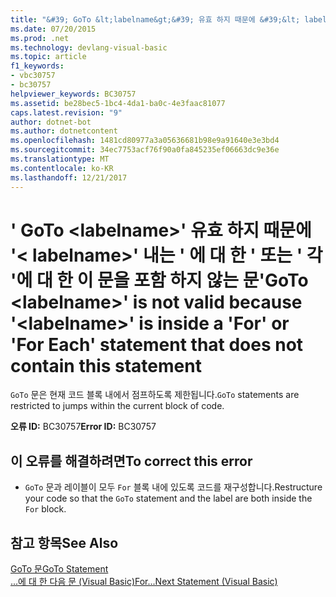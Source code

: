 ```yaml
---
title: "&#39; GoTo &lt;labelname&gt;&#39; 유효 하지 때문에 &#39;&lt; labelname&gt;&#39; 내는 &#39; 에 대 한 &#39; 또는 &#39; 각 &#39;에 대 한 이 문을 포함 하지 않는 문"
ms.date: 07/20/2015
ms.prod: .net
ms.technology: devlang-visual-basic
ms.topic: article
f1_keywords:
- vbc30757
- bc30757
helpviewer_keywords: BC30757
ms.assetid: be28bec5-1bc4-4da1-ba0c-4e3faac81077
caps.latest.revision: "9"
author: dotnet-bot
ms.author: dotnetcontent
ms.openlocfilehash: 1481cd80977a3a05636681b98e9a91640e3e3bd4
ms.sourcegitcommit: 34ec7753acf76f90a0fa845235ef06663dc9e36e
ms.translationtype: MT
ms.contentlocale: ko-KR
ms.lasthandoff: 12/21/2017
---
```

# <a name="39goto-ltlabelnamegt39-is-not-valid-because-39ltlabelnamegt39-is-inside-a-39for39-or-39for-each39-statement-that-does-not-contain-this-statement"></a><span data-ttu-id="d60e1-102">&#39; GoTo &lt;labelname&gt;&#39; 유효 하지 때문에 &#39;&lt; labelname&gt;&#39; 내는 &#39; 에 대 한 &#39; 또는 &#39; 각 &#39;에 대 한 이 문을 포함 하지 않는 문</span><span class="sxs-lookup"><span data-stu-id="d60e1-102">&#39;GoTo &lt;labelname&gt;&#39; is not valid because &#39;&lt;labelname&gt;&#39; is inside a &#39;For&#39; or &#39;For Each&#39; statement that does not contain this statement</span></span>
<span data-ttu-id="d60e1-103">`GoTo` 문은 현재 코드 블록 내에서 점프하도록 제한됩니다.</span><span class="sxs-lookup"><span data-stu-id="d60e1-103">`GoTo` statements are restricted to jumps within the current block of code.</span></span>  
  
 <span data-ttu-id="d60e1-104">**오류 ID:** BC30757</span><span class="sxs-lookup"><span data-stu-id="d60e1-104">**Error ID:** BC30757</span></span>  
  
## <a name="to-correct-this-error"></a><span data-ttu-id="d60e1-105">이 오류를 해결하려면</span><span class="sxs-lookup"><span data-stu-id="d60e1-105">To correct this error</span></span>  
  
-   <span data-ttu-id="d60e1-106">`GoTo` 문과 레이블이 모두 `For` 블록 내에 있도록 코드를 재구성합니다.</span><span class="sxs-lookup"><span data-stu-id="d60e1-106">Restructure your code so that the `GoTo` statement and the label are both inside the `For` block.</span></span>  
  
## <a name="see-also"></a><span data-ttu-id="d60e1-107">참고 항목</span><span class="sxs-lookup"><span data-stu-id="d60e1-107">See Also</span></span>  
 [<span data-ttu-id="d60e1-108">GoTo 문</span><span class="sxs-lookup"><span data-stu-id="d60e1-108">GoTo Statement</span></span>](../../visual-basic/language-reference/statements/goto-statement.md)  
 [<span data-ttu-id="d60e1-109">...에 대 한 다음 문 (Visual Basic)</span><span class="sxs-lookup"><span data-stu-id="d60e1-109">For...Next Statement (Visual Basic)</span></span>](../language-reference/statements/for-next-statement.md)
